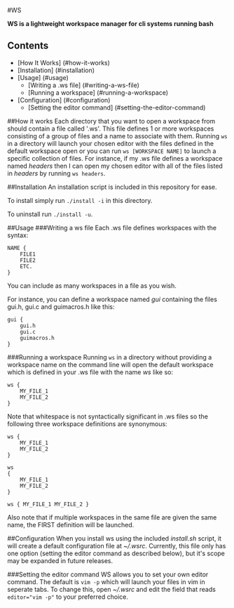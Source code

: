 #WS

**WS is a lightweight workspace manager for cli systems running bash**

## Contents
 - [How It Works] (#how-it-works)
 - [Installation] (#installation)
 - [Usage] (#usage)
   - [Writing a .ws file] (#writing-a-ws-file)
   - [Running a workspace] (#running-a-workspace)
 - [Configuration] (#configuration)
   - [Setting the editor command] (#setting-the-editor-command)

##How it works
Each directory that you want to open a workspace from should contain a file
called '.ws'. This file defines 1 or more workspaces consisting of a group of
files and a name to associate with them. Running `ws` in a directory will
launch your chosen editor with the files defined in the default workspace open
or you can run `ws [WORKSPACE NAME]` to launch a specific collection of files.
For instance, if my .ws file defines a workspace named *headers* then I can
open my chosen editor with all of the files listed in *headers* by running
`ws headers`.

##Installation
An installation script is included in this repository for ease.

To install simply run `./install -i` in this directory.

To uninstall run `./install -u`.

##Usage
###Writing a ws file
Each .ws file defines workspaces with the syntax:
```
NAME {
	FILE1
	FILE2
	ETC.
}
```

You can include as many workspaces in a file as you wish.

For instance, you can define a workspace named *gui* containing the files
gui.h, gui.c and guimacros.h like this:
```
gui {
	gui.h
	gui.c
	guimacros.h
}
```

###Running a workspace
Running `ws` in a directory without providing a workspace name on the command
line will open the default workspace which is defined in your .ws file with the
name *ws* like so:
```
ws {
	MY_FILE_1
	MY_FILE_2
}
```

Note that whitespace is not syntactically significant in .ws files so the
following three workspace definitions are synonymous:
```
ws {
	MY_FILE_1
	MY_FILE_2
}

ws
{
	MY_FILE_1
	MY_FILE_2
}

ws { MY_FILE_1 MY_FILE_2 }
```

Also note that if multiple workspaces in the same file are given the same name,
the FIRST definition will be launched.

##Configuration
When you install ws using the included *install.sh* script, it will create a
default configuration file at *~/.wsrc*. Currently, this file only has one
option (setting the editor command as described below), but it's scope may be
expanded in future releases.

###Setting the editor command
WS allows you to set your own editor command. The default is `vim -p` which
will launch your files in vim in seperate tabs. To change this, open *~/.wsrc*
and edit the field that reads `editor="vim -p"` to your preferred choice.
